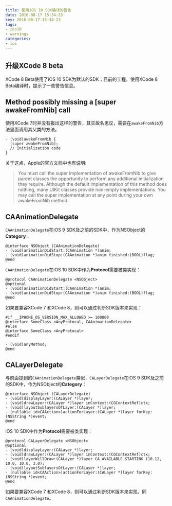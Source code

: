 ```yaml
---
title: 使用iOS 10 SDK编译的警告
date: 2016-08-17 15:34:23
key: 2016-08-17-15-34-23
tags:
- ios10
- warnings
categories:
- ios
---
```


## 升级XCode 8 beta
XCode 8 Beta使用了iOS 10 SDK为默认的SDK；目前的工程，使用XCode 8 Beta编译时，提示了一些警告信息。

## Method possibly missing a [super awakeFromNib] call
使用XCode 7时并没有报出这样的警告，其实故名思议，需要在`awakeFromNib`方法里面调用其父类的方法。
```objc
- (void)awakeFromNib {
  [super awakeFromNib];
  // Initialization code
}
```

关于这点，Apple的官方文档中也有说明:
> You must call the super implementation of awakeFromNib to give parent classes the opportunity to perform any additional initialization they require. Although the default implementation of this method does nothing, many UIKit classes provide non-empty implementations. You may call the super implementation at any point during your own awakeFromNib method.

<!-- more -->
## CAAnimationDelegate
`CAAnimationDelegate`在iOS 9 SDK及之前的SDK中，作为NSObject的**Category**：
```objc
@interface NSObject (CAAnimationDelegate)
- (void)animationDidStart:(CAAnimation *)anim;
- (void)animationDidStop:(CAAnimation *)anim finished:(BOOL)flag;
@end
```

`CAAnimationDelegate`在iOS 10 SDK中作为**Protocol**需要被类实现：
```objc
@protocol CAAnimationDelegate <NSObject>
@optional
- (void)animationDidStart:(CAAnimation *)anim;
- (void)animationDidStop:(CAAnimation *)anim finished:(BOOL)flag;
@end

```

如果要兼容XCode 7 和XCode 8，则可以通过判断SDK版本来实现：
```objc
#if __IPHONE_OS_VERSION_MAX_ALLOWED >= 100000
@interface SomeClass <AnyProtocal, CAAnimationDelegate>
#else
@interface SomeClass <AnyProtocal>
#endif

- (void)anyMethod;
@end
```

## CALayerDelegate
与前面提到的`CAAnimationDelegate`类似，`CALayerDelegate`在iOS 9 SDK及之前的SDK中，作为NSObject的**Category**：
```objc
@interface NSObject (CALayerDelegate)
- (void)displayLayer:(CALayer *)layer;
- (void)drawLayer:(CALayer *)layer inContext:(CGContextRef)ctx;
- (void)layoutSublayersOfLayer:(CALayer *)layer;
- (nullable id<CAAction>)actionForLayer:(CALayer *)layer forKey:(NSString *)event;
@end
```

iOS 10 SDK中作为**Protocol**需要被类实现：
```objc
@protocol CALayerDelegate <NSObject>
@optional
- (void)displayLayer:(CALayer *)layer;
- (void)drawLayer:(CALayer *)layer inContext:(CGContextRef)ctx;
- (void)layerWillDraw:(CALayer *)layer CA_AVAILABLE_STARTING (10.12, 10.0, 10.0, 3.0);
- (void)layoutSublayersOfLayer:(CALayer *)layer;
- (nullable id<CAAction>)actionForLayer:(CALayer *)layer forKey:(NSString *)event;
@end

```
如果要兼容XCode 7 和XCode 8，则可以通过判断SDK版本来实现，同`CAAnimationDelegate`。
